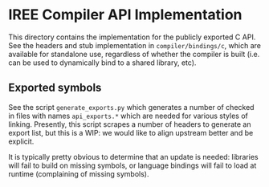 # IREE Compiler API Implementation

This directory contains the implementation for the publicly exported
C API. See the headers and stub implementation in `compiler/bindings/c`,
which are available for standalone use, regardless of whether the compiler
is built (i.e. can be used to dynamically bind to a shared library, etc).

## Exported symbols

See the script `generate_exports.py` which generates a number of checked
in files with names `api_exports.*` which are needed for various styles of
linking. Presently, this script scrapes a number of headers to generate an
export list, but this is a WIP: we would like to align upstream better and
be explicit.

It is typically pretty obvious to determine that an update is needed: libraries
will fail to build on missing symbols, or language bindings will fail to load
at runtime (complaining of missing symbols).
